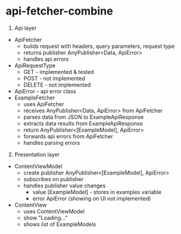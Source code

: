 # api-fetcher-combine
1. Api layer
  * ApiFetcher
    * builds request with headers, query parameters, request type
    * returns publisher AnyPublisher<Data, ApiError>
    * handles api errors
  * ApiRequestType
    * GET - implemented & tested
    * POST - not implemented
    * DELETE - not implemented
  * ApiError - api error class
  * ExampleFetcher
    * uses ApiFetcher
    * receives AnyPublisher<Data, ApiError> from ApiFetcher
    * parses data from JSON to ExampleApiResponse
    * extracts data results from ExampleApiResponse
    * return AnyPublisher<[ExampleModel], ApiError>
    * forwards api errors from ApiFetcher
    * handles parsing errors
2. Presentation layer
  * ContentViewModel
    * create publisher AnyPublisher<[ExampleModel], ApiError>
    * subscribes on publisher
    * handles publisher value changes
      * value [ExampleModel] - stores in examples variable
      * error ApiError (showing on UI not implemented)
  * ContentView
    * uses ContentViewModel
    * show "Loading..."
    * shows list of ExampleModels     

